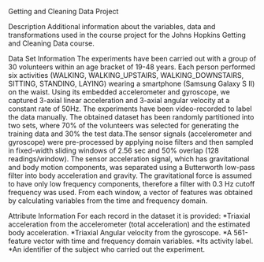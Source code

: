 Getting and Cleaning Data Project

Description
Additional information about the variables, data and transformations used in the course project for the Johns Hopkins Getting and Cleaning Data course.

Data Set Information
The experiments have been carried out with a group of 30 volunteers within an age bracket of 19-48 years. Each person performed six activities
(WALKING, WALKING_UPSTAIRS, WALKING_DOWNSTAIRS, SITTING, STANDING, LAYING) wearing a smartphone (Samsung Galaxy S II) on the waist. Using its 
embedded accelerometer and gyroscope, we captured 3-axial linear acceleration and 3-axial angular velocity at a constant rate of 50Hz. 
The experiments have been video-recorded to label the data manually. The obtained dataset has been randomly partitioned into two sets, where 
70% of the volunteers was selected for generating the training data and 30% the test data.The sensor signals (accelerometer and gyroscope) were 
pre-processed by applying noise filters and then sampled in fixed-width sliding windows of 2.56 sec and 50% overlap (128 readings/window). The sensor 
acceleration signal, which has gravitational and body motion components, was separated using a Butterworth low-pass filter into body acceleration 
and gravity. The gravitational force is assumed to have only low frequency components, therefore a filter with 0.3 Hz cutoff frequency was used. 
From each window, a vector of features was obtained by calculating variables from the time and frequency domain.

Attribute Information
For each record in the dataset it is provided:
  *Triaxial acceleration from the accelerometer (total acceleration) and the estimated body acceleration.
*Triaxial Angular velocity from the gyroscope.
*A 561-feature vector with time and frequency domain variables.
*Its activity label.
*An identifier of the subject who carried out the experiment.